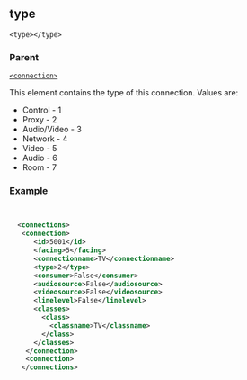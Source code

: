 ## type

`<type></type>`


### Parent

[`<connection>`][1]


This element  contains the type of this connection. Values are:

- Control - 1
- Proxy - 2
- Audio/Video - 3
- Network - 4
- Video - 5
- Audio - 6
- Room - 7


### Example

```xml


  <connections>
   <connection>
      <id>5001</id>
      <facing>5</facing>
      <connectionname>TV</connectionname>
      <type>2</type>
      <consumer>False</consumer>
      <audiosource>False</audiosource>
      <videosource>False</videosource>
      <linelevel>False</linelevel>
      <classes>
        <class>
          <classname>TV</classname>
        </class>
      </classes>
    </connection>
    <connection>
   </connections>
```

[1]:	https://snap-one.github.io/docs-driverworks-xml/#connection